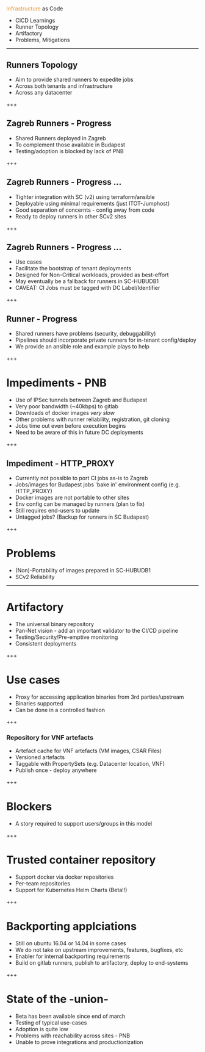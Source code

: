# <span style="font-family:Helvetica Neue; font-weight:bold">
<span style="color:#e49436">Infrastructure</span> as Code</span>

* CICD Learnings
* Runner Topology
* Artifactory
* Problems, Mitigations

---

## Runners Topology

- Aim to provide shared runners to expedite jobs
- Across both tenants and infrastructure
- Across any datacenter

+++

## Zagreb Runners - Progress

- Shared Runners deployed in Zagreb
- To complement those available in Budapest
- Testing/adoption is blocked by lack of PNB

+++

## Zagreb Runners - Progress ...

- Tighter integration with SC (v2) using terraform/ansible
- Deployable using minimal requirements (just ITOT-Jumphost)
- Good separation of concernts - config away from code
- Ready to deploy runners in other SCv2 sites

+++

## Zagreb Runners - Progress ...

- Use cases
- Facilitate the bootstrap of tenant deployments
- Designed for Non-Critical workloads, provided as best-effort
- May eventually be a fallback for runners in SC-HUBUDB1
- CAVEAT: CI Jobs must be tagged with DC Label/Identifier

+++

## Runner - Progress

- Shared runners have problems (security, debuggability)
- Pipelines should incorporate private runners for in-tenant config/deploy
- We provide an ansible role and example plays to help

+++

# Impediments - PNB

- Use of IPSec tunnels between Zagreb and Budapest
- Very poor bandwidth (~40kbps) to gitlab
- Downloads of docker images _very slow_
- Other problems with runner reliability, registration, git cloning
- Jobs time out even before execution begins
- Need to be aware of this in future DC deployments

+++

## Impediment - HTTP_PROXY

- Currently not possible to port CI jobs as-is to Zagreb
- Jobs/images for Budapest jobs 'bake in' environment config (e.g. HTTP_PROXY)
- Docker images are not portable to other sites
- Env config can be managed by runners (plan to fix)
- Still requires end-users to update
- Untagged jobs? (Backup for runners in SC Budapest)

+++

# Problems

- (Non)-Portability of images prepared in SC-HUBUDB1
- SCv2 Reliability

---

# Artifactory

- The universal binary repository
- Pan-Net vision - add an important validator to the CI/CD pipeline
- Testing/Security/Pre-emptive monitoring
- Consistent deployments

+++

# Use cases

- Proxy for accessing application binaries from 3rd parties/upstream
- Binaries supported
- Can be done in a controlled fashion

+++

### Repository for VNF artefacts

- Artefact cache for VNF artefacts (VM images, CSAR Files)
- Versioned artefacts
- Taggable with PropertySets (e.g. Datacenter location, VNF)
- Publish once - deploy anywhere

+++

# Blockers

- A story required to support users/groups in this model

+++

# Trusted container repository

- Support docker via docker repositories
- Per-team repositories
- Support for Kubernetes Helm Charts (Beta!!)

+++

# Backporting applciations

- Still on ubuntu 16.04 or 14.04 in some cases
- We do not take on upstream improvements, features, bugfixes, etc
- Enabler for internal backporting requirements
- Build on gitlab runners, publish to artifactory, deploy to end-systems

+++

# State of the -union-

- Beta has been available since end of march
- Testing of typical use-cases
- Adoption is quite low
- Problems with reachability across sites - PNB
- Unable to prove integrations and productionization

